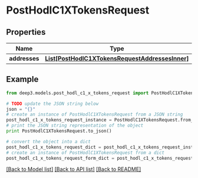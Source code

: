 # PostHodlC1XTokensRequest


## Properties
Name | Type | Description | Notes
------------ | ------------- | ------------- | -------------
**addresses** | [**List[PostHodlC1XTokensRequestAddressesInner]**](PostHodlC1XTokensRequestAddressesInner.md) |  | [optional] 

## Example

```python
from deep3.models.post_hodl_c1_x_tokens_request import PostHodlC1XTokensRequest

# TODO update the JSON string below
json = "{}"
# create an instance of PostHodlC1XTokensRequest from a JSON string
post_hodl_c1_x_tokens_request_instance = PostHodlC1XTokensRequest.from_json(json)
# print the JSON string representation of the object
print PostHodlC1XTokensRequest.to_json()

# convert the object into a dict
post_hodl_c1_x_tokens_request_dict = post_hodl_c1_x_tokens_request_instance.to_dict()
# create an instance of PostHodlC1XTokensRequest from a dict
post_hodl_c1_x_tokens_request_form_dict = post_hodl_c1_x_tokens_request.from_dict(post_hodl_c1_x_tokens_request_dict)
```
[[Back to Model list]](../README.md#documentation-for-models) [[Back to API list]](../README.md#documentation-for-api-endpoints) [[Back to README]](../README.md)


